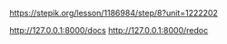 https://stepik.org/lesson/1186984/step/8?unit=1222202

http://127.0.0.1:8000/docs
http://127.0.0.1:8000/redoc
